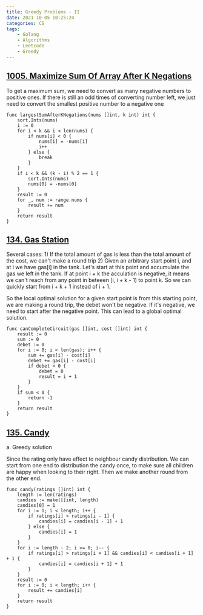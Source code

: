 ```yaml
---
title: Greedy Problems - II
date: 2021-10-05 10:25:24
categories: CS
tags:
    - Golang
    - Algorithms
    - Leetcode
    - Greedy
---
```


## [1005. Maximize Sum Of Array After K Negations](https://leetcode.com/problems/maximize-sum-of-array-after-k-negations/)

To get a maximum sum, we need to convert as many negative numbers to positive ones. If there is still an odd times of converting number left, we just need to convert the smallest positive number to a negative one

```golang
func largestSumAfterKNegations(nums []int, k int) int {
    sort.Ints(nums)
    i := 0
    for i < k && i < len(nums) {
        if nums[i] < 0 {
            nums[i] = -nums[i]
            i++
        } else {
            break
        }
    }
    if i < k && (k - i) % 2 == 1 {
        sort.Ints(nums)
        nums[0] = -nums[0]
    }
    result := 0
    for _, num := range nums {
        result += num
    }
    return result
}
```

## [134. Gas Station](https://leetcode.com/problems/gas-station/)

Several cases:
    1) If the total amount of gas is less than the total amount of the cost, we can't make a round trip
    2) Given an arbitrary start point i, and at i we have gas[i] in the tank. Let's start at this point and accumulate the gas we left in the tank. If at point i + k the acculation is negative, it means we can't reach from any point in beteeen [i, i + k - 1) to point k. So we can quickly start from i + k + 1 instead of i + 1.

So the local optimal solution for a given start point is from this starting point, we are making a round trip, the debet won't be negative. If it's negative, we need to start after the negative point. This can lead to a global optimal solution.

```golang
func canCompleteCircuit(gas []int, cost []int) int {
    result := 0
    sum := 0
    debet := 0
    for i := 0; i < len(gas); i++ {
        sum += gas[i] - cost[i]
        debet += gas[i] - cost[i]
        if debet < 0 {
            debet = 0
            result = i + 1
        }
    }
    if sum < 0 {
        return -1
    }
    return result
}
```

## [135. Candy](https://leetcode.com/problems/candy/)

a. Greedy solution

Since the rating only have effect to neighbour candy distribution. We can start from one end to distribution the candy once, to make sure all children are happy when looking to their right. Then we make another round from the other end.

```golang
func candy(ratings []int) int {
    length := len(ratings)
    candies := make([]int, length)
    candies[0] = 1
    for i := 1; i < length; i++ {
        if ratings[i] > ratings[i - 1] {
            candies[i] = candies[i - 1] + 1
        } else {
            candies[i] = 1   
        }
    }
    for i := length - 2; i >= 0; i-- {
        if ratings[i] > ratings[i + 1] && candies[i] < candies[i + 1] + 1 {
            candies[i] = candies[i + 1] + 1
        }
    }
    result := 0
    for i := 0; i < length; i++ {
        result += candies[i]
    }
    return result
}
```